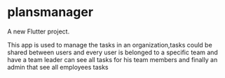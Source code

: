 # plansmanager

A new Flutter project.


This app is used to manage the tasks in an organization,tasks could be shared between users and every user is belonged to a specific team and have a team leader can see all tasks for his team members and finally an admin that see all employees tasks
